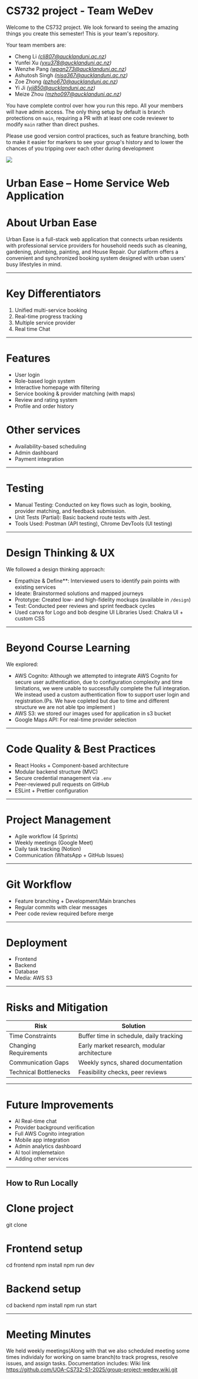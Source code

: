 # CS732 project - Team WeDev

Welcome to the CS732 project. We look forward to seeing the amazing things you create this semester! This is your team's repository.

Your team members are:
- Cheng Li _(cli807@aucklanduni.ac.nz)_
- Yunfei Xu _(yxu378@aucklanduni.ac.nz)_
- Wenzhe Pang _(wpan273@aucklanduni.ac.nz)_
- Ashutosh Singh _(nisa367@aucklanduni.ac.nz)_
- Zoe Zhong _(pzho670@aucklanduni.ac.nz)_
- Yi Ji _(yji850@aucklanduni.ac.nz)_
- Meize Zhou _(mzho097@aucklanduni.ac.nz)_

You have complete control over how you run this repo. All your members will have admin access. The only thing setup by default is branch protections on `main`, requiring a PR with at least one code reviewer to modify `main` rather than direct pushes.

Please use good version control practices, such as feature branching, both to make it easier for markers to see your group's history and to lower the chances of you tripping over each other during development

![](./WeDev.png)


#  Urban Ease – Home Service Web Application

# About Urban Ease
Urban Ease is a full-stack web application that connects urban residents with professional service providers for household needs such as cleaning, gardening, plumbing, painting, and House Repair. Our platform offers a convenient and synchronized booking system designed with urban users' busy lifestyles in mind.

---

# Key Differentiators
1. Unified multi-service booking
2. Real-time progress tracking
3. Multiple service provider
4. Real time Chat

---

# Features
- User login
- Role-based login system
- Interactive homepage with filtering
- Service booking & provider matching (with maps)
- Review and rating system
- Profile and order history

# Other services
- Availability-based scheduling
- Admin dashboard
- Payment integration



---

# Testing
- Manual Testing: Conducted on key flows such as login, booking, provider matching, and feedback submission.
- Unit Tests (Partial): Basic backend route tests with Jest.
- Tools Used: Postman (API testing), Chrome DevTools (UI testing)

---

# Design Thinking & UX
We followed a design thinking approach:
- Empathize & Define**: Interviewed users to identify pain points with existing services
- Ideate: Brainstormed solutions and mapped journeys
- Prototype: Created low- and high-fidelity mockups (available in `/design`)
- Test: Conducted peer reviews and sprint feedback cycles
-  Used canva for Logo and bob desgine
UI Libraries Used: Chakra UI + custom CSS

---

# Beyond Course Learning
We explored:
- AWS Cognito: Although we attempted to integrate AWS Cognito for secure user authentication, due to configuration complexity and time limitations, we were unable to successfully complete the full integration. We instead used a custom authentication flow to support user login and registration.(Ps. We have copleted but due to time and different structure we are not able tpo implement )
- AWS S3: we stored our images used for application in s3 bucket
- Google Maps API: For real-time provider selection


---

# Code Quality & Best Practices
- React Hooks + Component-based architecture
- Modular backend structure (MVC)
- Secure credential management via `.env`
- Peer-reviewed pull requests on GitHub
- ESLint + Prettier configuration

---

# Project Management
- Agile workflow (4 Sprints)
- Weekly meetings (Google Meet)
- Daily task tracking (Notion)
- Communication (WhatsApp + GitHub Issues)

---

# Git Workflow
- Feature branching + Development/Main branches
- Regular commits with clear messages
- Peer code review required before merge

---

# Deployment

- Frontend
- Backend
- Database
- Media: AWS S3

---

# Risks and Mitigation
| Risk | Solution |
|------|----------|
| Time Constraints | Buffer time in schedule, daily tracking |
| Changing Requirements | Early market research, modular architecture |
| Communication Gaps | Weekly syncs, shared documentation |
| Technical Bottlenecks | Feasibility checks, peer reviews |

---

# Future Improvements
- AI  Real-time chat
- Provider background verification
- Full AWS Cognito integration
- Mobile app integration
- Admin analytics dashboard
- AI tool implemetaion
- Adding other services
---

## How to Run Locally

# Clone project
git clone
# Frontend setup
cd frontend
npm install
npm run dev

# Backend setup
cd backend
npm install
npm run start


---

# Meeting Minutes
We held weekly meetings(Along with that we also scheduled meeting some times individaly for working on same branch)to track progress, resolve issues, and assign tasks. Documentation includes:
Wiki link
https://github.com/UOA-CS732-S1-2025/group-project-wedev.wiki.git

